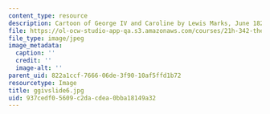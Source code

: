 ```yaml
---
content_type: resource
description: Cartoon of George IV and Caroline by Lewis Marks, June 1821.
file: https://ol-ocw-studio-app-qa.s3.amazonaws.com/courses/21h-342-the-royal-family-fall-2003/937cedf05609c2dacdea0bba18149a32_ggivslide6.jpg
file_type: image/jpeg
image_metadata:
  caption: ''
  credit: ''
  image-alt: ''
parent_uid: 822a1ccf-7666-06de-3f90-10af5ffd1b72
resourcetype: Image
title: ggivslide6.jpg
uid: 937cedf0-5609-c2da-cdea-0bba18149a32
---
```

